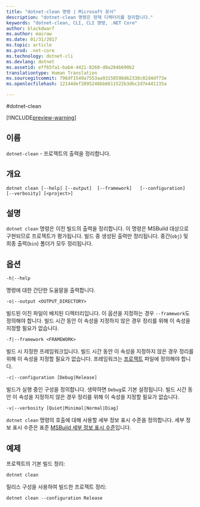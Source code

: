 ```yaml
---
title: "dotnet-clean 명령 | Microsoft 문서"
description: "dotnet-clean 명령은 현재 디렉터리를 정리합니다."
keywords: "dotnet-clean, CLI, CLI 명령, .NET Core"
author: blackdwarf
ms.author: mairaw
ms.date: 01/31/2017
ms.topic: article
ms.prod: .net-core
ms.technology: dotnet-cli
ms.devlang: dotnet
ms.assetid: eff65fa1-bab4-4421-8260-d0a284b690b2
translationtype: Human Translation
ms.sourcegitcommit: 796df1549a7553aa93158598d62338c02d4df73e
ms.openlocfilehash: 12144def2095246bb6611522b3dbc2d7e441135a

---
```


#<a name="dotnet-clean"></a>dotnet-clean

[!INCLUDE[preview-warning](../../../includes/warning.md)]

## <a name="name"></a>이름 
`dotnet-clean` - 프로젝트의 출력을 정리합니다. 

## <a name="synopsis"></a>개요

`dotnet clean [--help] [--output]  [--framework]  
    [--configuration]  [--verbosity]
    [<project>]`

## <a name="description"></a>설명
`dotnet clean` 명령은 이전 빌드의 출력을 정리합니다. 이 명령은 MSBuild 대상으로 구현되므로 프로젝트가 평가됩니다. 빌드 중 생성된 출력만 정리됩니다. 중간(`obj`) 및 최종 출력(`bin`) 폴더가 모두 정리됩니다. 

## <a name="options"></a>옵션

`-h|--help`

명령에 대한 간단한 도움말을 출력합니다.  

`-o|--output <OUTPUT_DIRECTORY>`

빌드된 이진 파일이 배치된 디렉터리입니다. 이 옵션을 지정하는 경우 `--framework`도 정의해야 합니다. 빌드 시간 동안 이 속성을 지정하지 않은 경우 정리를 위해 이 속성을 지정할 필요가 없습니다.

`-f|--framework <FRAMEWORK>`

빌드 시 지정한 프레임워크입니다. 빌드 시간 동안 이 속성을 지정하지 않은 경우 정리를 위해 이 속성을 지정할 필요가 없습니다. 프레임워크는 [프로젝트](csproj.md) 파일에 정의해야 합니다.

`-c|--configuration [Debug|Release]`

빌드가 실행 중인 구성을 정의합니다.  생략하면 `Debug`로 기본 설정됩니다. 빌드 시간 동안 이 속성을 지정하지 않은 경우 정리를 위해 이 속성을 지정할 필요가 없습니다.

`-v|--verbosity [Quiet|Minimal|Normal|Diag]`

`dotnet clean` 명령의 호출에 대해 사용할 세부 정보 표시 수준을 정의합니다. 세부 정보 표시 수준은 표준 [MSBuild 세부 정보 표시 수준](https://msdn.microsoft.com/en-us/library/ms164311.aspx)입니다. 


## <a name="examples"></a>예제

프로젝트의 기본 빌드 정리:

`dotnet clean`

릴리스 구성을 사용하여 빌드한 프로젝트 정리:

`dotnet clean --configuration Release`



<!--HONumber=Feb17_HO2-->


